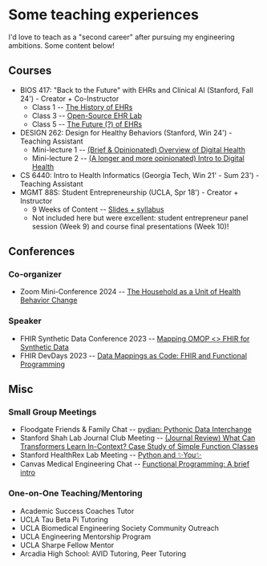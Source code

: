 # Some teaching experiences

I'd love to teach as a "second career" after pursuing my engineering ambitions. Some content below!

## Courses

- BIOS 417: "Back to the Future" with EHRs and Clinical AI (Stanford, Fall 24') - Creator + Co-Instructor
    - Class 1 -- [The History of EHRs](https://youtu.be/VEStgIFHk94)
    - Class 3 -- [Open-Source EHR Lab](https://youtu.be/XFNTVwvH0RA)
    - Class 5 -- [The Future (?) of EHRs](https://youtu.be/Jj8vCFYWp_I)
- DESIGN 262: Design for Healthy Behaviors (Stanford, Win 24') - Teaching Assistant
    - Mini-lecture 1 -- [(Brief & Opinionated) Overview of Digital Health](https://docs.google.com/presentation/d/1FDOvKQofPTW6H_3ot4sbvtWun6HHTrptDFWM_ikHBDw/edit?usp=drive_link)
    - Mini-lecture 2 -- [(A longer and more opinionated) Intro to Digital Health](https://docs.google.com/presentation/d/1BrRwrPI5iGz3eu7inTjLT31LwKl_JqlAE5xFsuYK5SA/edit?usp=drive_link)
- CS 6440: Intro to Health Informatics (Georgia Tech, Win 21' - Sum 23') - Teaching Assistant
- MGMT 88S: Student Entrepreneurship (UCLA, Spr 18') - Creator + Instructor
    - 9 Weeks of Content -- [Slides + syllabus](https://drive.google.com/drive/folders/1pmPxShxOtS1l80B4dSER3N8_32McLwy8?usp=drive_link)
    - Not included here but were excellent: student entrepreneur panel session (Week 9) and course final presentations (Week 10)!

## Conferences

### Co-organizer
- Zoom Mini-Conference 2024 -- [The Household as a Unit of Health Behavior Change](https://docs.google.com/document/d/1zhVbIgm-Thi0kkwN3TXRKoQ8mHDJ94_PKSalEsnmdAU/edit?tab=t.0)

### Speaker
- FHIR Synthetic Data Conference 2023 -- [Mapping OMOP <> FHIR for Synthetic Data](https://docs.google.com/presentation/d/196esILnKJW5ZHyodlDIqvEy4UMTwhTDq/edit?usp=drive_link&ouid=108978819231638632466&rtpof=true&sd=true)
- FHIR DevDays 2023 -- [Data Mappings as Code: FHIR and Functional Programming](https://docs.google.com/presentation/d/1umUTmYhvYndnZIkRKfDGpqRzX9hjjT4x/edit?usp=drive_link&ouid=108978819231638632466&rtpof=true&sd=true)

## Misc

### Small Group Meetings
- Floodgate Friends & Family Chat -- [pydian: Pythonic Data Interchange](https://docs.google.com/presentation/d/1uzLH5GCcXaxK28-l8JZmraocu2VAQbZOZHk9-5QDc6I/edit?usp=drive_link)
- Stanford Shah Lab Journal Club Meeting -- [(Journal Review) What Can Transformers Learn In-Context? Case Study of Simple Function Classes](https://docs.google.com/presentation/d/15Hicn_vBB_uROC0No4nW9E5TH8bhIBPz5IZXgBygF0g/edit?usp=drive_link)
- Stanford HealthRex Lab Meeting -- [Python and ✨You✨](https://docs.google.com/presentation/d/1KEe-eCgatpFLY4PNZQT2yIY5Lmf_HspX2wPjGDwmPPI/edit?usp=drive_link)
- Canvas Medical Engineering Chat -- [Functional Programming: A brief intro](https://drive.google.com/file/d/1Nh5ObpC5Nua-9PtP2H6DSQ0ETXQUkke1/view?usp=drive_link)

### One-on-One Teaching/Mentoring

- Academic Success Coaches Tutor
- UCLA Tau Beta Pi Tutoring
- UCLA Biomedical Engineering Society Community Outreach
- UCLA Engineering Mentorship Program
- UCLA Sharpe Fellow Mentor
- Arcadia High School: AVID Tutoring, Peer Tutoring
